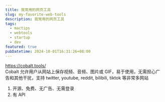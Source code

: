 ```yaml
---
title: 我常用的网页工具
slug: my-favorite-web-tools
description: 我常用的网页工具
tags:
  - mactips
  - webtools
  - startup
  - dev
featured: true
pubDatetime: 2024-10-01T16:31:26+08:00
---
```


https://cobalt.tools/  
Cobalt 允许用户从网站上保存视频、音频、图片或 GIF，易于使用，无需担心广告和其他干扰，支持 twitter, youtube, reddit, bilibili, tiktok 等非常多网站
1. 开源、免费、无广告、无需登录
2. 有 API 
